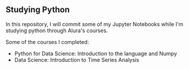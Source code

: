 ## Studying Python

In this repository, I will commit some of my Jupyter Notebooks while I'm studying python through Alura's courses. 

Some of the courses I completed: 
* Python for Data Science: Introduction to the language and Numpy
* Data Science: Introduction to Time Series Analysis 
